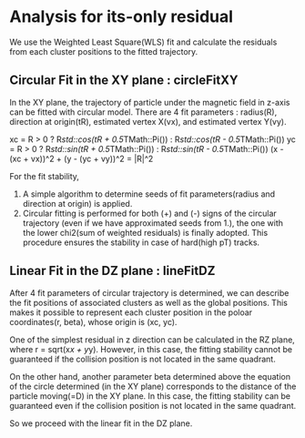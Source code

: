 # Analysis for its-only residual

We use the Weighted Least Square(WLS) fit and calculate the residuals from each cluster positions to the fitted trajectory.

## Circular Fit in the XY plane : circleFitXY

In the XY plane, the trajectory of particle under the magnetic field in z-axis can be fitted with circular model.
There are 4 fit parameters : radius(R), direction at origin(tR), estimated vertex X(vx), and estimated vertex Y(vy).

xc = R > 0 ? R*std::cos(tR + 0.5*TMath::Pi()) : R*std::cos(tR - 0.5*TMath::Pi())
yc = R > 0 ? R*std::sin(tR + 0.5*TMath::Pi()) : R*std::sin(tR - 0.5*TMath::Pi())
(x - (xc + vx))^2 + (y - (yc + vy))^2 = |R|^2

For the fit stability, 
1. A simple algorithm to determine seeds of fit parameters(radius and direction at origin) is applied.
2. Circular fitting is performed for both (+) and (-) signs of the circular trajectory (even if we have approximated seeds from 1.), the one with the lower chi2(sum of weighted residuals) is finally adopted. This procedure ensures the stability in case of hard(high pT) tracks. 

## Linear Fit in the DZ plane : lineFitDZ

After 4 fit parameters of circular trajectory is determined, we can describe the fit positions of associated clusters as well as the global positions.
This makes it possible to represent each cluster position in the poloar coordinates(r, beta), whose origin is (xc, yc).

One of the simplest residual in z direction can be calculated in the RZ plane, where r = sqrt(x*x + y*y).
However, in this case, the fitting stability cannot be guaranteed if the collision position is not located in the same quadrant.

On the other hand, another parameter beta determined above the equation of the circle determined (in the XY plane) corresponds to the distance of the particle moving(=D) in the XY plane.
In this case, the fitting stability can be guaranteed even if the collision position is not located in the same quadrant.

So we proceed with the linear fit in the DZ plane.
